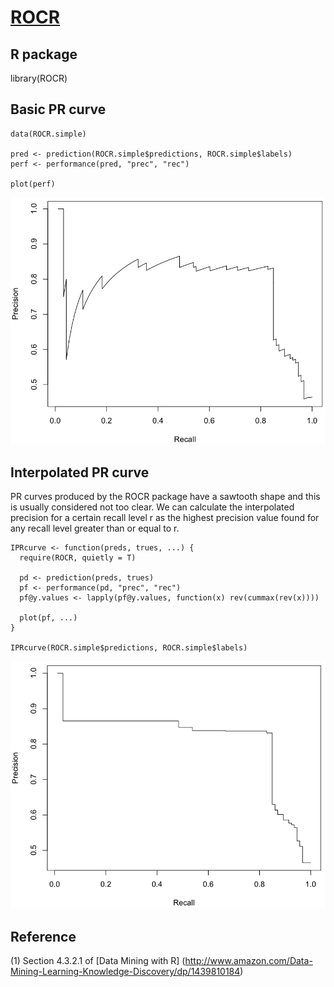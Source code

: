 # [ROCR](https://cran.r-project.org/web/packages/ROCR/index.html)

## R package

library(ROCR)

## Basic PR curve

~~~
data(ROCR.simple)

pred <- prediction(ROCR.simple$predictions, ROCR.simple$labels)
perf <- performance(pred, "prec", "rec")

plot(perf)
~~~

![PR-curve](PR-curve.png)


## Interpolated PR curve

PR curves produced by the ROCR package have a sawtooth shape and this is usually considered not too clear. We can calculate the interpolated precision for a
certain recall level r as the highest precision value found for any recall level greater than or equal to r.

~~~
IPRcurve <- function(preds, trues, ...) {
  require(ROCR, quietly = T)
  
  pd <- prediction(preds, trues)
  pf <- performance(pd, "prec", "rec")
  pf@y.values <- lapply(pf@y.values, function(x) rev(cummax(rev(x))))

  plot(pf, ...)
}

IPRcurve(ROCR.simple$predictions, ROCR.simple$labels)
~~~

![IPR-curve](IPR-curve.png)


## Reference

(1) Section 4.3.2.1 of [Data Mining with R] (http://www.amazon.com/Data-Mining-Learning-Knowledge-Discovery/dp/1439810184)